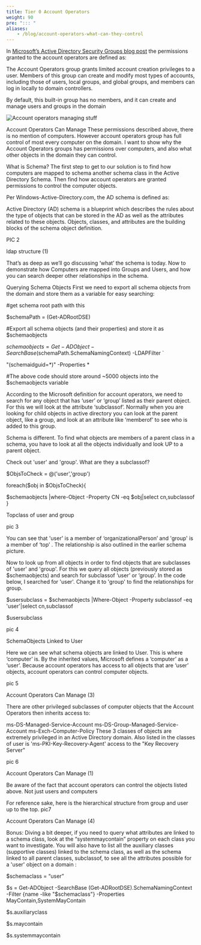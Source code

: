 ```yaml
---
title: Tier 0 Account Operators
weight: 90
pre: "::: "
aliases: 
    - /blog/account-operators-what-can-they-control
---
```


In [Microsoft’s Active Directory Security Groups blog post](https://docs.microsoft.com/en-us/windows/security/identity-protection/access-control/active-directory-security-groups#bkmk-accountoperators) the permissions granted to the account operators are defined as:

The Account Operators group grants limited account creation privileges to a user. Members of this group can create and modify most types of accounts, including those of users, local groups, and global groups, and members can log in locally to domain controllers.

By default, this built-in group has no members, and it can create and manage users and groups in the domain

![Account operators managing stuff](/redforest/phase1/images/accountops_1.png?classes=shadow&width=40pc)

Account Operators Can Manage
These permissions described above, there is no mention of computers. However account operators group has full control of most every computer on the domain. I want to show why the Account Operators groups has permissions over computers, and also what other objects in the domain they can control.

What is Schema?
The first step to get to our solution is to find how computers are mapped to schema another schema class in the Active Directory Schema. Then find how account operators are granted permissions to control the computer objects.

Per Windows-Active-Directory.com, the AD schema is defined as:

Active Directory (AD) schema is a blueprint which describes the rules about the type of objects that can be stored in the AD as well as the attributes related to these objects. Objects, classes, and attributes are the building blocks of the schema object definition.

 PIC 2

ldap structure (1)
 

That’s as deep as we’ll go discussing ‘what’ the schema is today. Now to demonstrate how Computers are mapped into Groups and Users, and how you can search deeper other relationships in the schema.

Querying Schema Objects
First we need to export all schema objects from the domain and store them as a variable for easy searching:

#get schema root path with this

$schemaPath = (Get-ADRootDSE)

#Export all schema objects (and their properties) and store it as $schemaobjects

$schemaobjects = Get-ADObject -SearchBase ($schemaPath.SchemaNamingContext) -LDAPFilter `

"(schemaidguid=*)" -Properties *

#The above code should store around ~5000 objects into the $schemaobjects variable

 

According to the Microsoft definition for account operators, we need to search for any object that has ‘user’ or ‘group’ listed as their parent object. For this we will look at the attribute ‘subclassof’. Normally when you are looking for child objects in active directory you can look at the parent object, like a group, and look at an attribute like ‘memberof’ to see who is added to this group.

 
Schema is different.
To find what objects are members of a parent class in a schema, you have to look at all the objects individually and look UP to a parent object.

 

Check out 'user' and 'group'. What are they a subclassof?

$ObjsToCheck = @('user','group')

foreach($obj in $ObjsToCheck){

$schemaobjects |where-Object -Property CN -eq $obj|select cn,subclassof }

Topclass of user and group
 
pic 3

You can see that 'user' is a member of ‘organizationalPerson’ and 'group' is a member of ‘top’ . The relationship is also outlined in the earlier schema picture.

 

Now to look up from all objects in order to find objects that are subclasses of 'user' and 'group'. For this we query all objects (previously stored as $schemaobjects) and search for subclassof ‘user’ or ‘group’. In the code below, I searched for 'user'. Change it to 'group' to find the relationships for group.

 

$usersubclass = $schemaobjects |Where-Object -Property subclassof -eq 'user'|select cn,subclassof

$usersubclass

pic 4

SchemaObjects Linked to User
 

Here we can see what schema objects are linked to User. This is where ‘computer’ is. By the inherited values, Microsoft defines a ‘computer’ as a ‘user’. Because account operators has access to all objects that are ‘user’ objects, account operators can control computer objects.

pic 5
 

Account Operators Can Manage (3)
 

There are other privileged subclasses of computer objects that the Account Operators then inherits access to:

ms-DS-Managed-Service-Account
ms-DS-Group-Managed-Service-Account
ms-Exch-Computer-Policy
These 3 classes of objects are extremely privileged in an Active Directory domain. Also listed in the classes of user is 'ms-PKI-Key-Recovery-Agent' access to the "Key Recovery Server"

pic 6
 

Account Operators Can Manage (1)
 

Be aware of the fact that account operators can control the objects listed above. Not just users and computers

For reference sake, here is the hierarchical structure from group and user up to the top.
 pic7
 
 

Account Operators Can Manage (4)
 

Bonus:
Diving a bit deeper, if you need to query what attributes are linked to a schema class, look at the “systemmaycontain” property on each class you want to investigate. You will also have to list all the auxiliary classes (supportive classes) linked to the schema class, as well as the schema linked to all parent classes, subclassof, to see all the attributes possible for a 'user' object on a domain :

$schemaclass = “user”

$s = Get-ADObject -SearchBase (Get-ADRootDSE).SchemaNamingContext -Filter {name -like "$schemaclass"} -Properties MayContain,SystemMayContain

$s.auxiliaryclass

$s.maycontain

$s.systemmaycontain